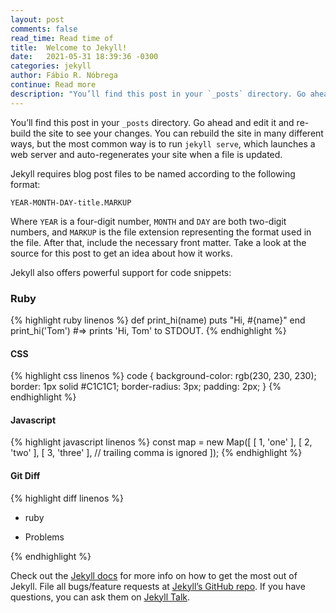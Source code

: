 ```yaml
---
layout: post
comments: false
read_time: Read time of
title:  Welcome to Jekyll!
date:   2021-05-31 18:39:36 -0300
categories: jekyll
author: Fábio R. Nóbrega
continue: Read more
description: "You’ll find this post in your `_posts` directory. Go ahead and edit it and re-build the site to see your changes. You can rebuild the site in many different ways, but the most common way is to run `jekyll serve`, which launches a web server and auto-regenerates your site when a file is updated."
---
```

You’ll find this post in your `_posts` directory. Go ahead and edit it and re-build the site to see your changes. You can rebuild the site in many different ways, but the most common way is to run `jekyll serve`, which launches a web server and auto-regenerates your site when a file is updated.

Jekyll requires blog post files to be named according to the following format:

`YEAR-MONTH-DAY-title.MARKUP`

Where `YEAR` is a four-digit number, `MONTH` and `DAY` are both two-digit numbers, and `MARKUP` is the file extension representing the format used in the file. After that, include the necessary front matter. Take a look at the source for this post to get an idea about how it works.

Jekyll also offers powerful support for code snippets:
### Ruby 

{% highlight ruby linenos %}
def print_hi(name)
  puts "Hi, #{name}"
end
print_hi('Tom')
#=> prints 'Hi, Tom' to STDOUT.
{% endhighlight %}

#### CSS 

{% highlight css linenos %}
code {
    background-color: rgb(230, 230, 230);
    border: 1px solid #C1C1C1;
    border-radius: 3px;
    padding: 2px;
}
{% endhighlight %}

#### Javascript 

{% highlight javascript linenos %}
const map = new Map([
  [ 1, 'one' ],
  [ 2, 'two' ],
  [ 3, 'three' ], // trailing comma is ignored
]);
{% endhighlight %}

#### Git Diff

{% highlight diff linenos %}

+   ruby 
-   Problems

{% endhighlight %}


Check out the [Jekyll docs][jekyll-docs] for more info on how to get the most out of Jekyll. File all bugs/feature requests at [Jekyll’s GitHub repo][jekyll-gh]. If you have questions, you can ask them on [Jekyll Talk][jekyll-talk].

[jekyll-docs]: https://jekyllrb.com/docs/home
[jekyll-gh]:   https://github.com/jekyll/jekyll
[jekyll-talk]: https://talk.jekyllrb.com/
